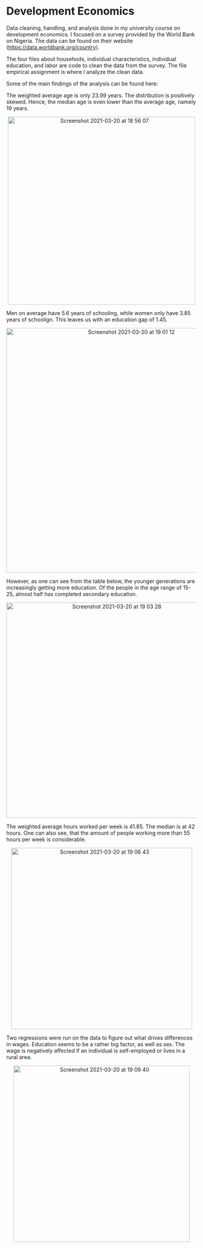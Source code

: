 # Development Economics

Data cleaning, handling, and analysis done in my university course on development economics. I focused on a survey provided by the World Bank on Nigeria. The data can be found on their website (https://data.worldbank.org/country).

The four files about househods, individual characteristics, individual education, and labor are code to clean the data from the survey. The file empirical assignment is where I analyze the clean data.

Some of the main findings of the analysis can be found here:

The weighted average age is only 23.99 years. The distribution is positively skewed. Hence, the median age is even lower than the average age, namely 19 years.
<p align='center'>
<img width="496" alt="Screenshot 2021-03-20 at 18 56 07" src="https://user-images.githubusercontent.com/61436958/111880822-f0f70480-89ad-11eb-8a5f-08c4fa38e1d7.png">
</p>

Men on average have 5.6 years of schooling, while women only have 3.85 years of schoolign. This leaves us with an education gap of 1.45.
<p align='center'>
<img width="646" alt="Screenshot 2021-03-20 at 19 01 12" src="https://user-images.githubusercontent.com/61436958/111880970-a4f88f80-89ae-11eb-937e-bede249ad42f.png">
</p>

However, as one can see from the table below, the younger generations are increasingly getting more education. Of the people in the age range of 15-25, almost half has completed secondary education.
<p align='center'>
<img width="569" alt="Screenshot 2021-03-20 at 19 03 28" src="https://user-images.githubusercontent.com/61436958/111881032-f739b080-89ae-11eb-962b-3574c606e405.png">
</p>

The weighted average hours worked per week is 41.85. The median is at 42 hours. One can also see, that the amount of people working more than 55 hours per week is considerable.
<p align='center'>
<img width="479" alt="Screenshot 2021-03-20 at 19 06 43" src="https://user-images.githubusercontent.com/61436958/111881126-6c0cea80-89af-11eb-8150-66b6cee5698f.png">
</p>

Two regressions were run on the data to figure out what drives differences in wages. Education seems to be a rather big factor, as well as sex. The wage is negatively affected if an individual is self-employed or lives in a rural area.
<p align='center'>
<img width="466" alt="Screenshot 2021-03-20 at 19 09 40" src="https://user-images.githubusercontent.com/61436958/111881236-dd4c9d80-89af-11eb-8ab4-0142025c473a.png">
</p>
